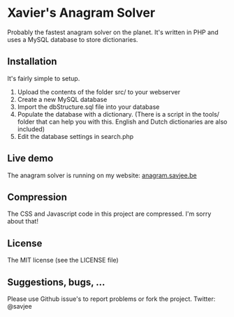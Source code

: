 # Xavier's Anagram Solver
Probably the fastest anagram solver on the planet. It's written in PHP and uses a MySQL database to store dictionaries.

## Installation
It's fairly simple to setup.

1. Upload the contents of the folder src/ to your webserver
2. Create a new MySQL database
3. Import the dbStructure.sql file into your database
4. Populate the database with a dictionary. (There is a script in the tools/ folder that can help you with this. English and Dutch dictionaries are also included)
4. Edit the database settings in search.php

## Live demo
The anagram solver is running on my website: [anagram.savjee.be](http://anagram.savjee.be)

## Compression
The CSS and Javascript code in this project are compressed. I'm sorry about that!

## License
The MIT license (see the LICENSE file)

## Suggestions, bugs, …
Please use Github issue's to report problems or fork the project.
Twitter: @savjee